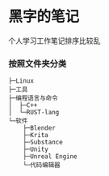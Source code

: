 # 黑字的笔记

个人学习工作笔记排序比较乱

### 按照文件夹分类

~~~
├─Linux
├─工具
├─编程语言与命令
│  ├─C++
│  └─RUST-lang
└─软件
    ├─Blender
    ├─Krita
    ├─Substance
    ├─Unity
    ├─Unreal Engine
    └─代码编辑器
~~~